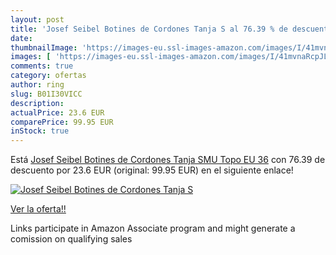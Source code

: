 ```yaml
---
layout: post
title: 'Josef Seibel Botines de Cordones Tanja S al 76.39 % de descuento'
date: 
thumbnailImage: 'https://images-eu.ssl-images-amazon.com/images/I/41mvnaRcpJL._SL200_.jpg'
images: [ 'https://images-eu.ssl-images-amazon.com/images/I/41mvnaRcpJL._SL200_.jpg' ]
comments: true
category: ofertas
author: ring
slug: B01I30VICC
description:
actualPrice: 23.6 EUR
comparePrice: 99.95 EUR
inStock: true
---
```


Está [Josef Seibel Botines de Cordones Tanja SMU Topo EU 36](https://www.amazon.es/dp/B01I30VICC/?tag=tolees-21) con 76.39 de descuento por 23.6 EUR (original: 99.95 EUR) en el siguiente enlace!

[![Josef Seibel Botines de Cordones Tanja S](https://images-eu.ssl-images-amazon.com/images/I/41mvnaRcpJL._SL200_.jpg)](https://www.amazon.es/dp/B01I30VICC/?tag=tolees-21)

[Ver la oferta!!](https://www.amazon.es/dp/B01I30VICC/?tag=tolees-21)

Links participate in Amazon Associate program and might generate a comission on qualifying sales


